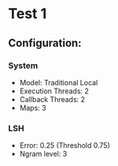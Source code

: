 # Test 1

## Configuration:

### System

* Model: Traditional Local
* Execution Threads: 2
* Callback Threads: 2
* Maps: 3

### LSH

* Error: 0.25 (Threshold 0.75)
* Ngram level: 3

